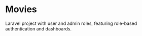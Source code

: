 # Movies
Laravel project with user and admin roles, featuring role-based authentication and dashboards.
